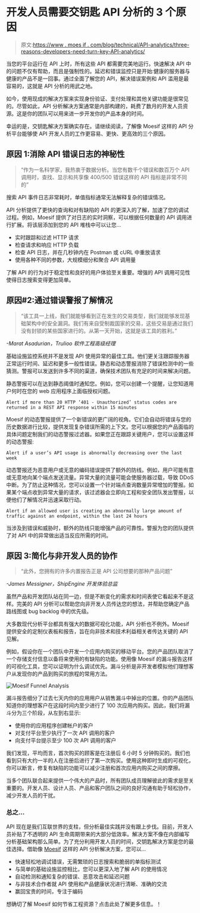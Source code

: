# 开发人员需要交钥匙 API 分析的 3 个原因

> 原文:[https://www . moes if . com/blog/technical/API-analytics/three-reasons-developers-need-turn-key-API-analytics/](https://www.moesif.com/blog/technical/api-analytics/three-reasons-developers-need-turn-key-API-analytics/)

当您的平台运行在 API 上时，所有这些 API 都需要完美地运行。快速解决 API 中的问题不仅有帮助，而且是强制性的。延迟和错误监控只是开始:健康的服务器与健康的产品不是一回事。通过全面了解您的 API，解决错误案例和 API 滥用是最容易的，这就是 API 分析的用武之地。

如今，使用现成的解决方案来实现身份验证、支付处理和其他关键功能是很常见的。尽管如此，API 分析解决方案通常是内部构建的，耗费了数月的开发人员资源。这是你的团队可以用来进一步开发你的产品本身的时间。

幸运的是，交钥匙解决方案确实存在。请继续阅读，了解像 Moesif 这样的 API 分析平台能够使 API 开发人员的工作更容易、更快、更高效的三个原因。

## 原因 1:消除 API 错误日志的神秘性

> “作为一名科学家，我热衷于数据分析。当您有数千个错误和数百万个 API 调用时，查找、显示和共享像 400/500 错误这样的 API 指标是非常不同的”

搜索 API 事件日志非常耗时，单值指标通常无法解释复杂的错误情况。

API 分析提供了更快的查询和对有缺陷的 API 的更深入的了解，加速了您的调试过程。例如，Moesif 提供了对日志的实时洞察，可以根据任何数量的 API 调用进行扩展。将该层添加到您的 API 堆栈中可以让您…

*   实时跟踪和过滤 HTTP 请求
*   检查请求和响应 HTTP 负载
*   检查 API 日志，并在几秒钟内在 Postman 或 cURL 中重放请求
*   使用各种不同的参数，大规模细分和聚合 API 调用量

了解 API 的行为对于稳定性和良好的用户体验至关重要。增强的 API 调用可见性使得日志搜索变得更加简单。

## 原因#2:通过错误警报了解情况

> “该工具一上线，我们就能够看到正在发生的交易类型，我们就能够发现基础架构中的安全漏洞。我们有来自受制裁国家的交易，这些交易是通过我们没有封锁的某些国家进行的。从第一天开始，这就是该工具的胜利。”

*-Marat Asadurian，Trulioo 软件工程高级经理*

基础设施监控系统并不是发现 API 使用异常的最佳工具。他们更关注跟踪服务器正常运行时间、延迟和更多一般性错误。静态和动态警报消除了错误检测中的一些猜测。警报可以发送到许多不同的渠道，确保技术团队有充足的时间来解决问题。

静态警报可以在达到静态阈值时通知您。例如，您可以创建一个提醒，让您知道用户何时在您的 web 应用程序上面临授权问题。

`Alert if more than 20 HTTP ‘401 - Unauthorized’ status codes are returned in a REST API response within 15 minutes`

Moesif 的动态警报提供了一个新错误的更广阔的视角。它们会自动将错误与您的历史数据进行比较，提供发现复杂错误所需的上下文。您可以根据您的产品面临的具体问题定制我们的动态警报过滤器。如果您正在跟踪关键用户，您可以设置这样的动态警报:

`Alert if a user’s API usage is abnormally decreasing over the last week`

动态警报还为恶意用户或无意的编码错误提供了额外的防线。例如，用户可能有意或无意地向某个端点发送流量。异常大量的流量可能会使服务器过载，导致 DDoS 中断。为了防止这种情况，您可以设置一个针对端点查询数量异常增加的警报。如果某个端点收到异常大量的请求，该过滤器会立即向工程和安全团队发出警报，以便他们了解情况并迅速采取行动。

`Alert if an allowed user is creating an abnormally large amount of traffic against an endpoint, within the last 24 hours`

当涉及到错误和威胁时，额外的防线只能增强产品的可靠性。警报为您的团队提供了对 API 中的异常做出适当反应所需的时间。

## 原因 3:简化与非开发人员的协作

> “此外，您拥有的许多内置报告正是 API 公司想要的那种产品问题”

*-James Messigner，ShipEngine 开发体验总监*

虽然产品和开发团队站在同一边，但是不断变化的需求和时间表使它看起来不是这样。完美的 API 分析可以帮助您向非开发人员传达您的想法，并帮助您确定产品路线图或 bug backlog 中的优先级。

大多数现代分析平台都具有强大的数据可视化功能，API 分析也不例外。Moesif 提供安全的定制仪表板和报告，旨在向非技术和技术利益相关者传达关键的 API 见解。

例如，假设你在一个团队中开发一个应用内购买的移动平台。您的产品团队取消了一个存储支付信息以备将来使用的有缺陷的功能。使用像 Moesif 的漏斗报告这样的可视化工具，您可以证明为什么调试优先。漏斗分析是非开发者模拟他们理想客户从发现你的产品到购买的旅程的常用方法。

![Moesif Funnel Analysis](../Images/1d0491b20369004e0cd10cae0b0bfcb9.png)

漏斗报告细分了过去七天内你的应用用户从销售漏斗中掉出的位置。你的产品团队知道你的理想客户在这段时间内至少进行了 100 次应用内购买。因此，我们将漏斗分为三个阶段，从左到右显示:

*   使用你的应用程序创建帐户的客户
*   对支付平台至少执行了一次 API 调用的客户
*   向支付平台提示至少 100 次 API 调用的客户

我们发现，平均而言，首次购买的顾客是在注册后 6 小时 5 分钟购买的。我们也看到只有大约一半的人在注册后进行了第一次购买。使用这种即时生成的可视化，你可以断言，修复有缺陷的功能可以减少注册和首次应用内购买之间的摩擦。

当多个团队联合起来提供一个伟大的产品时，所有团队成员理解彼此的需求是至关重要的。开发人员、设计人员、产品和客户团队之间的良好沟通有助于轻松协作，减少开发人员的干扰。

### 总之…

API 现在是我们互联世界的支柱，但分析最佳实践并没有跟上步伐。目前，开发人员补贴了不透明的 API 生命周期带来的大部分低效率。解决方案不像在内部编写分析基础架构那么简单。为了充分利用开发人员的时间，交钥匙解决方案是您的最佳选择。借助像 [Moesif](https://www.moesif.com/solutions/api-engineering?utm_campaign=Int-site&utm_source=Blog&utm_medium=body-cta&utm_term=api-solutions) 这样的 API 分析解决方案，您可以…

*   快速轻松地调试错误，无需繁琐的日志搜索和脆弱的单指标测试
*   与简单的基础设施监控相比，您可以更深入地了解 API 的使用情况
*   自动检测和通知复杂的错误、恶意攻击和延迟问题
*   与非技术合作者就 API 使用和产品健康状况进行清晰、准确的交流
*   赢回宝贵的时间，专注于编码

想确切了解 Moesif 如何节省工程资源？点击此处了解更多信息。！